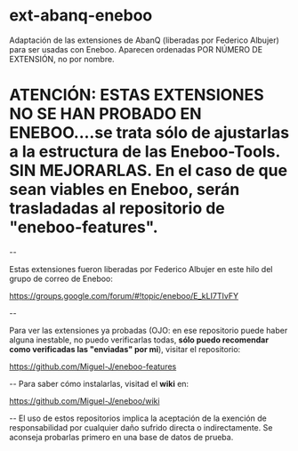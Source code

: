 # ext-abanq-eneboo
Adaptación de las extensiones de AbanQ (liberadas por Federico Albujer) para ser usadas con Eneboo. Aparecen ordenadas POR NÚMERO DE EXTENSIÓN, no por nombre.

# ATENCIÓN: ESTAS EXTENSIONES NO SE HAN PROBADO EN ENEBOO....se trata sólo de ajustarlas a la estructura de las Eneboo-Tools. SIN MEJORARLAS. En el caso de que sean viables en Eneboo, serán trasladadas al repositorio de "eneboo-features".

--

Estas extensiones fueron liberadas por Federico Albujer en este hilo del grupo de correo de Eneboo:

https://groups.google.com/forum/#!topic/eneboo/E_kLI7TIvFY

--

Para ver las extensiones ya probadas (OJO: en ese repositorio puede haber alguna inestable, no puedo verificarlas todas, **sólo puedo recomendar como verificadas las "enviadas" por mi**), visitar el repositorio:

https://github.com/Miguel-J/eneboo-features

--
Para saber cómo instalarlas, visitad el **wiki** en:

https://github.com/Miguel-J/eneboo/wiki

--
El uso de estos repositorios implica la aceptación de la exención de responsabilidad por cualquier daño sufrido directa o indirectamente. Se aconseja probarlas primero en una base de datos de prueba.
